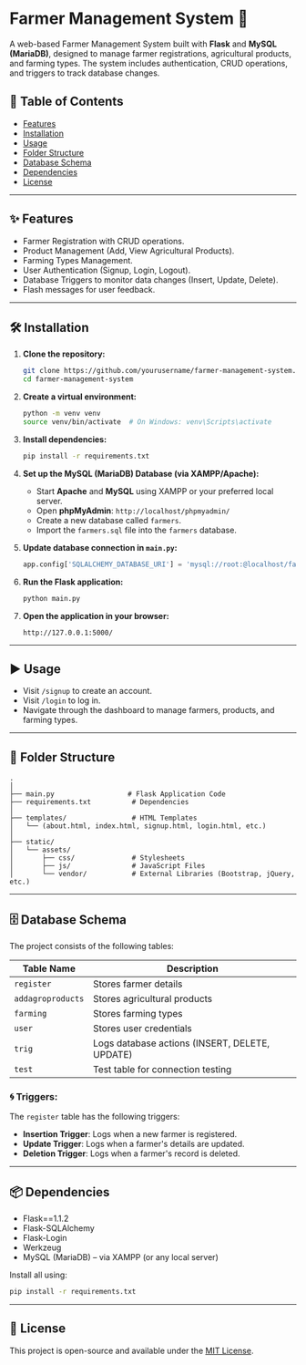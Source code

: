 # Farmer Management System 🌾

A web-based Farmer Management System built with **Flask** and **MySQL (MariaDB)**, designed to manage farmer registrations, agricultural products, and farming types. The system includes authentication, CRUD operations, and triggers to track database changes.

## 📝 Table of Contents
- [Features](#features)
- [Installation](#installation)
- [Usage](#usage)
- [Folder Structure](#folder-structure)
- [Database Schema](#database-schema)
- [Dependencies](#dependencies)
- [License](#license)

---

## ✨ Features
- Farmer Registration with CRUD operations.
- Product Management (Add, View Agricultural Products).
- Farming Types Management.
- User Authentication (Signup, Login, Logout).
- Database Triggers to monitor data changes (Insert, Update, Delete).
- Flash messages for user feedback.

---

## 🛠 Installation

1. **Clone the repository:**
   ```bash
   git clone https://github.com/yourusername/farmer-management-system.git
   cd farmer-management-system
   ```

2. **Create a virtual environment:**
   ```bash
   python -m venv venv
   source venv/bin/activate  # On Windows: venv\Scripts\activate
   ```

3. **Install dependencies:**
   ```bash
   pip install -r requirements.txt
   ```

4. **Set up the MySQL (MariaDB) Database (via XAMPP/Apache):**
   - Start **Apache** and **MySQL** using XAMPP or your preferred local server.
   - Open **phpMyAdmin**: `http://localhost/phpmyadmin/`
   - Create a new database called `farmers`.
   - Import the `farmers.sql` file into the `farmers` database.

5. **Update database connection in `main.py`:**
   ```python
   app.config['SQLALCHEMY_DATABASE_URI'] = 'mysql://root:@localhost/farmers'
   ```

6. **Run the Flask application:**
   ```bash
   python main.py
   ```

7. **Open the application in your browser:**
   ```
   http://127.0.0.1:5000/
   ```

---

## ▶️ Usage
- Visit `/signup` to create an account.
- Visit `/login` to log in.
- Navigate through the dashboard to manage farmers, products, and farming types.

---

## 📂 Folder Structure
```
.
│
├── main.py                  # Flask Application Code
├── requirements.txt          # Dependencies
│
├── templates/                # HTML Templates
│   └── (about.html, index.html, signup.html, login.html, etc.)
│
├── static/
│   └── assets/
│       ├── css/              # Stylesheets
│       ├── js/               # JavaScript Files
│       └── vendor/           # External Libraries (Bootstrap, jQuery, etc.)
```

---

## 🗄 Database Schema

The project consists of the following tables:

| Table Name         | Description                                      |
|--------------------|--------------------------------------------------|
| `register`         | Stores farmer details                            |
| `addagroproducts`  | Stores agricultural products                     |
| `farming`          | Stores farming types                             |
| `user`             | Stores user credentials                          |
| `trig`             | Logs database actions (INSERT, DELETE, UPDATE)   |
| `test`             | Test table for connection testing                |

### 🌀 Triggers:
The `register` table has the following triggers:
- **Insertion Trigger**: Logs when a new farmer is registered.
- **Update Trigger**: Logs when a farmer's details are updated.
- **Deletion Trigger**: Logs when a farmer's record is deleted.

---

## 📦 Dependencies
- Flask==1.1.2
- Flask-SQLAlchemy
- Flask-Login
- Werkzeug
- MySQL (MariaDB) – via XAMPP (or any local server)

Install all using:
```bash
pip install -r requirements.txt
```

---

## 📝 License
This project is open-source and available under the [MIT License](LICENSE).
